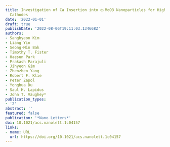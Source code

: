 ```yaml
---
title: Investigation of Ca Insertion into α-MoO3 Nanoparticles for High Capacity Ca-Ion
  Cathodes
date: '2022-01-01'
draft: true
publishDate: '2022-08-06T19:11:03.134668Z'
authors:
- Sanghyeon Kim
- Liang Yin
- Seong-Min Bak
- Timothy T. Fister
- Haesun Park
- Prakash Parajuli
- Jihyeon Gim
- Zhenzhen Yang
- Robert F. Klie
- Peter Zapol
- Yonghua Du
- Saul H. Lapidus
- John T. Vaughey*
publication_types:
- '2'
abstract: ''
featured: false
publication: '*Nano Letters*'
doi: 10.1021/acs.nanolett.1c04157
links:
- name: URL
  url: https://doi.org/10.1021/acs.nanolett.1c04157
---
```


